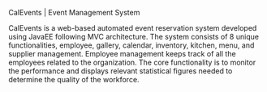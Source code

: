 CalEvents | Event Management System

CalEvents is a web-based automated event reservation system developed using JavaEE following MVC architecture. The system consists of 8 unique functionalities, employee, gallery, calendar, inventory, kitchen, menu, and supplier management. Employee management keeps track of all the employees related to the organization. The core functionality is to monitor the performance and displays relevant statistical figures needed to determine the quality of the workforce.
